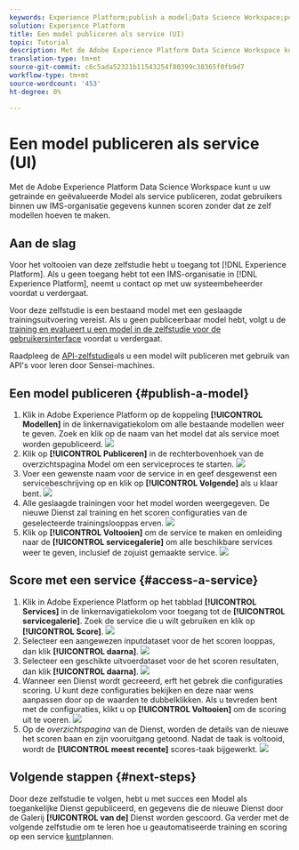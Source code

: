 ```yaml
---
keywords: Experience Platform;publish a model;Data Science Workspace;popular topics;score a service
solution: Experience Platform
title: Een model publiceren als service (UI)
topic: Tutorial
description: Met de Adobe Experience Platform Data Science Workspace kunt u uw getrainde en geëvalueerde Model als service publiceren, zodat gebruikers binnen uw IMS-organisatie gegevens kunnen scoren zonder dat ze zelf modellen hoeven te maken.
translation-type: tm+mt
source-git-commit: c6c5ada52321b11543254f80399c38365f0fb9d7
workflow-type: tm+mt
source-wordcount: '453'
ht-degree: 0%

---
```



# Een model publiceren als service (UI)

Met de Adobe Experience Platform Data Science Workspace kunt u uw getrainde en geëvalueerde Model als service publiceren, zodat gebruikers binnen uw IMS-organisatie gegevens kunnen scoren zonder dat ze zelf modellen hoeven te maken.

## Aan de slag

Voor het voltooien van deze zelfstudie hebt u toegang tot [!DNL Experience Platform]. Als u geen toegang hebt tot een IMS-organisatie in [!DNL Experience Platform], neemt u contact op met uw systeembeheerder voordat u verdergaat.

Voor deze zelfstudie is een bestaand model met een geslaagde trainingsuitvoering vereist. Als u geen publiceerbaar model hebt, volgt u de [training en evalueert u een model in de zelfstudie voor de gebruikersinterface](./train-evaluate-model-ui.md) voordat u verdergaat.

Raadpleeg de [API-zelfstudie](./publish-model-service-api.md)als u een model wilt publiceren met gebruik van API&#39;s voor leren door Sensei-machines.

## Een model publiceren {#publish-a-model}

1. Klik in Adobe Experience Platform op de koppeling **[!UICONTROL Modellen]** in de linkernavigatiekolom om alle bestaande modellen weer te geven. Zoek en klik op de naam van het model dat als service moet worden gepubliceerd.
   ![](../images/models-recipes/publish-model/1_browse_model.png)
2. Klik op **[!UICONTROL Publiceren]** in de rechterbovenhoek van de overzichtspagina Model om een serviceproces te starten.
   ![](../images/models-recipes/publish-model/2_view_training_runs.png)
3. Voer een gewenste naam voor de service in en geef desgewenst een servicebeschrijving op en klik op **[!UICONTROL Volgende]** als u klaar bent.
   ![](../images/models-recipes/publish-model/3_configure_service.png)
4. Alle geslaagde trainingen voor het model worden weergegeven. De nieuwe Dienst zal training en het scoren configuraties van de geselecteerde trainingslooppas erven.
   ![](../images/models-recipes/publish-model/4_select_training_run.png)
5. Klik op **[!UICONTROL Voltooien]** om de service te maken en omleiding naar de **[!UICONTROL servicegalerie]** om alle beschikbare services weer te geven, inclusief de zojuist gemaakte service.
   ![](../images/models-recipes/publish-model/service_gallery.png)

## Score met een service {#access-a-service}

1. Klik in Adobe Experience Platform op het tabblad **[!UICONTROL Services]** in de linkernavigatiekolom voor toegang tot de **[!UICONTROL servicegalerie]**. Zoek de service die u wilt gebruiken en klik op **[!UICONTROL Score]**.
   ![](../images/models-recipes/publish-model/click_to_score.png)
2. Selecteer een aangewezen inputdataset voor de het scoren looppas, dan klik **[!UICONTROL daarna]**.
   ![](../images/models-recipes/publish-model/6_scoring_input.png)
3. Selecteer een geschikte uitvoerdataset voor de het scoren resultaten, dan klik **[!UICONTROL daarna]**.
   ![](../images/models-recipes/publish-model/7_scoring_output.png)
4. Wanneer een Dienst wordt gecreeerd, erft het gebrek die configuraties scoring. U kunt deze configuraties bekijken en deze naar wens aanpassen door op de waarden te dubbelklikken. Als u tevreden bent met de configuraties, klikt u op **[!UICONTROL Voltooien]** om de scoring uit te voeren.
   ![](../images/models-recipes/publish-model/8_scoring_configure.png)
5. Op de *overzichtspagina* van de Dienst, worden de details van de nieuwe het scoren baan en zijn vooruitgang getoond. Nadat de taak is voltooid, wordt de **[!UICONTROL meest recente]** scores-taak bijgewerkt.
   ![](../images/models-recipes/publish-model/score_pending.png)

## Volgende stappen {#next-steps}

Door deze zelfstudie te volgen, hebt u met succes een Model als toegankelijke Dienst gepubliceerd, en gegevens die de nieuwe Dienst door de Galerij **[!UICONTROL van de]** Dienst worden gescoord. Ga verder met de volgende zelfstudie om te leren hoe u geautomatiseerde training en scoring op een service [kunt](./schedule-models-ui.md)plannen.
